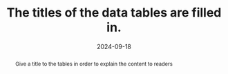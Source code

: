 ---
N: '237'
Rubrique: Structure et code
title: The titles of the data tables are filled in. 
abstract: Give a title to the tables in order to explain the content to readers
categories: ["Code and structure"]
agrege: O4237-E076
opquast: '4 237'
indiceebook: '76'
description: "Rule n° 076"
before: "075"
weight: "076"
after: "077"
actif: '1'
layout: rules
date: 2024-09-18
tags: ["display", "Accessibilité"]
objectif: ["Allow users of technical aids to easily identify the nature of the information provided by a table.", "Improve the accessibility of content to people with disabilities"]
Meo: ["Use and fill in the HTML caption element for each data table.", "If necessary, use a caption element hidden on display."]
Controle: ["Check the source code of the HTML page of the epub and the presence of the caption element. 
If this element is hidden from display using a CSS class, verify that it remains accessible to screen readers."
]
Source: ["Opquast"]
Referentiel: [""]
Steps: ["", ""]
---
